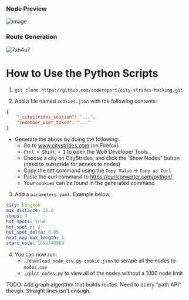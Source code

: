 ### Node Preview 

![image](https://github.com/codereport/city-strides-hacking/assets/36027403/ef99afe0-82e4-49a1-9358-1b741179635b)

### Route Generation

![7xh4u7](https://github.com/codereport/city-strides-hacking/assets/36027403/46bd1cea-e336-41a3-8670-9a8ebe0c9ec7)


# How to Use the Python Scripts

1. `git clone https://github.com/codereport/city-strides-hacking.git`

2. Add a file named `cookies.json` with the following contents:

```json
{
    "_citystrides_session": "...",
    "remember_user_token": "..."
}
```
* Generate the above by doing the following:
   * Go to www.citystrides.com (on Firefox)
   * `Ctrl + Shift + I` to open the Web Developer Tools
   * Choose a city on CityStrides, and click the 'Show Nodes" button (need to subscride for access to nodes)
   * Copy the `GET` command using the `Copy Value` -> `Copy as Curl` 
   * Paste the curl command to https://curlconverter.com/python/
   * Your `cookies` can be found in the generated command

3. Add a `parameters.yaml`. Example below.

```yaml
city: bangkok
max_distance: 25.0
steps: 9
hot_spots: true
hot_spot_n: 2
hot_spot_delta: 0.05
heat_map_max_length: 1
start_node: 1692740969
```
4. You can now run:
   * `./download_node_csv.py cookie.json` to scrape all the nodes to `nodes.csv`
   * `./plot_nodes.py` to view all of the nodes without a 1000 node limit
  
TODO: Add graph algorithm that builds routes. Need to query "path API" though. Straight lines isn't enough.

